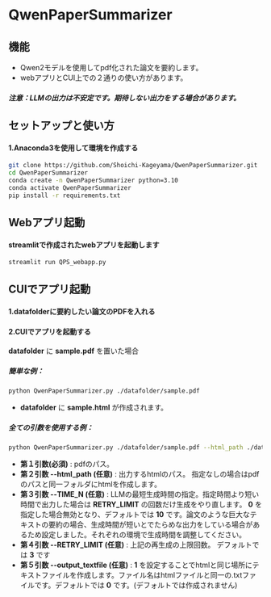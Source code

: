 # QwenPaperSummarizer

## 機能

* Qwen2モデルを使用してpdf化された論文を要約します。
* webアプリとCUI上での２通りの使い方があります。

##### 注意：LLMの出力は不安定です。期待しない出力をする場合があります。


## セットアップと使い方

#### 1.Anaconda3を使用して環境を作成する

```bash
git clone https://github.com/Shoichi-Kageyama/QwenPaperSummarizer.git
cd QwenPaperSummarizer
conda create -n QwenPaperSummarizer python=3.10
conda activate QwenPaperSummarizer
pip install -r requirements.txt
```

## Webアプリ起動
#### streamlitで作成されたwebアプリを起動します
```bash
streamlit run QPS_webapp.py  
```

## CUIでアプリ起動

#### 1.datafolderに要約したい論文のPDFを入れる

#### 2.CUIでアプリを起動する
**datafolder** に **sample.pdf** を置いた場合


##### 簡単な例：

```bash
python QwenPaperSummarizer.py ./datafolder/sample.pdf  
```  
  
  
* **datafolder** に **sample.html** が作成されます。　　


##### 全ての引数を使用する例：  

```bash
python QwenPaperSummarizer.py ./datafolder/sample.pdf --html_path ./datafolder/summary.html --TIME_N 10 --RETRY_LIMIT 3 --output_textfile 1 
```

* **第１引数(必須)** : pdfのパス。
* **第２引数 --html_path (任意)** : 出力するhtmlのパス。  指定なしの場合はpdfのパスと同一フォルダにhtmlを作成します。
* **第３引数 --TIME_N (任意)** : LLMの最短生成時間の指定。指定時間より短い時間で出力した場合は **RETRY_LIMIT** の回数だけ生成をやり直します。 **0** を指定した場合無効となり、デフォルトでは **10** です。論文のような巨大なテキストの要約の場合、生成時間が短いとでたらめな出力をしている場合があるため設定しました。それぞれの環境で生成時間を調整してください。
* **第４引数 --RETRY_LIMIT (任意)** : 上記の再生成の上限回数。 デフォルトでは **3** です
* **第５引数 --output_textfile (任意)** : **1** を設定することでhtmlと同じ場所にテキストファイルを作成します。ファイル名はhtmlファイルと同一の.txtファイルです。デフォルトでは **0** です。(デフォルトでは作成されません)  
